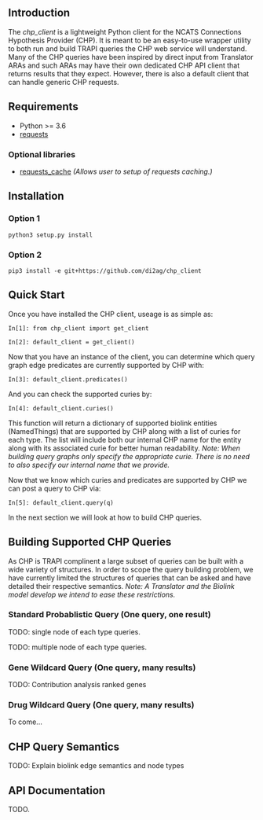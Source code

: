 ## Introduction
The *chp_client* is a lightweight Python client for the NCATS Connections Hypothesis Provider (CHP). It is meant to be an easy-to-use wrapper utility to both run and build TRAPI queries the CHP web service will understand. Many of the CHP queries have been inspired by direct input from Translator ARAs and such ARAs may have their own dedicated CHP API client that returns results that they expect. However, there is also a default client that can handle generic CHP requests. 

## Requirements
  - Python >= 3.6
  - [requests](https://pypi.python.org/pypi/requests)
  
### Optional libraries
  - [requests_cache](https://pypi.python.org/pypi/requests-cache) *(Allows user to setup of requests caching.)*

## Installation
### Option 1
``` python3 setup.py install ```
### Option 2
```pip3 install -e git+https://github.com/di2ag/chp_client```

## Quick Start
Once you have installed the CHP client, useage is as simple as:
``` python3
In[1]: from chp_client import get_client

In[2]: default_client = get_client()
```

Now that you have an instance of the client, you can determine which query graph edge predicates are currently supported by CHP with:

```python3
In[3]: default_client.predicates()

```

And you can check the supported curies by:

```python3
In[4]: default_client.curies()
```
This function will return a dictionary of supported biolink entities (NamedThings) that are supported by CHP along with a list of curies for each type. The list will include both our internal CHP name for the entity along with its associated curie for better human readability. *Note: When building query graphs only specify the appropriate curie. There is no need to also specify our internal name that we provide.*

Now that we know which curies and predicates are supported by CHP we can post a query to CHP via:

```python3
In[5]: default_client.query(q)
```
In the next section we will look at how to build CHP queries.

## Building Supported CHP Queries
As CHP is TRAPI complinent a large subset of queries can be built with a wide variety of structures. In order to scope the query building problem, we have currently limited the structures of queries that can be asked and have detailed their respective semantics. *Note: A Translator and the Biolink model develop we intend to ease these restrictions.*

### Standard Probablistic Query (One query, one result)
TODO: single node of each type queries.

TODO: multiple node of each type queries.

### Gene Wildcard Query (One query, many results)
TODO: Contribution analysis ranked genes

### Drug Wildcard Query (One query, many results)
To come...


## CHP Query Semantics
TODO: Explain biolink edge semantics and node types

## API Documentation
TODO.
